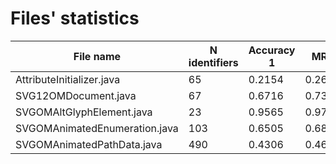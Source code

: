 # Files' statistics

File name                               |N identifiers|Accuracy 1|  MRR  |
----------------------------------------|-------------|----------|-------|
AttributeInitializer.java               |65           |0.2154    |0.2676 |
SVG12OMDocument.java                    |67           |0.6716    |0.7369 |
SVGOMAltGlyphElement.java               |23           |0.9565    |0.9783 |
SVGOMAnimatedEnumeration.java           |103          |0.6505    |0.6863 |
SVGOMAnimatedPathData.java              |490          |0.4306    |0.4679 |
